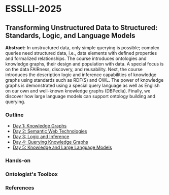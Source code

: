 # ESSLLI-2025

## Transforming Unstructured Data to Structured: Standards, Logic, and Language Models

**Abstract:**
In unstructured data, only simple querying is possible; complex queries need structured data, i.e., data elements with defined properties and formalized relationships. The course introduces ontologies and knowledge graphs, their design and population with data. A special focus is on the data FAIRness, discovery, and reusability. Next, the course introduces the description logic and inference capabilities of knowledge graphs using standards such as RDF(S) and OWL. The power of knowledge graphs is demonstrated using a special query language as well as English on our own and well-known knowledge graphs (DBPedia). Finally, we discover how large language models can support ontology building and querying.

### Outline

* [Day 1: Knowledge Graphs](01_knowledge_graphs)
* [Day 2: Semantic Web Technologies](02_semantic_web)
* [Day 3: Logic and Inference](03_description_logic)
* [Day 4: Querying Knowledge Graphs](04_data_querying)
* [Day 5: Knowledge and Large Language Models](05_llms)

### Hands-on

### Ontologist's Toolbox

### References
